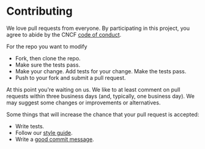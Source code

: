 # Contributing

We love pull requests from everyone. By participating in this project, you
agree to abide by the CNCF [code of conduct].

[code of conduct]: https://github.com/cncf/foundation/blob/master/code-of-conduct.md

For the repo you want to modify
- Fork, then clone the repo.
- Make sure the tests pass.
- Make your change. Add tests for your change. Make the tests pass.
- Push to your fork and submit a pull request.

At this point you're waiting on us. We like to at least comment on pull requests
within three business days (and, typically, one business day). We may suggest
some changes or improvements or alternatives.

Some things that will increase the chance that your pull request is accepted:

- Write tests.
- Follow our [style guide][style].
- Write a [good commit message][commit].

[style]: https://github.com/battlesnake/style-guide.md
[commit]: http://tbaggery.com/2008/04/19/a-note-about-git-commit-messages.html
